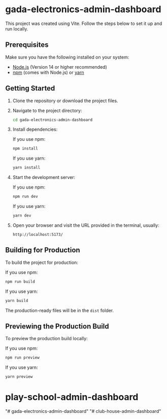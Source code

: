 
# gada-electronics-admin-dashboard

This project was created using Vite. Follow the steps below to set it up and run locally.

## Prerequisites

Make sure you have the following installed on your system:

- [Node.js](https://nodejs.org/) (Version 14 or higher recommended)
- [npm](https://www.npmjs.com/) (comes with Node.js) or [yarn](https://yarnpkg.com/)

## Getting Started

1. Clone the repository or download the project files.

2. Navigate to the project directory:

   ```bash
   cd gada-electronics-admin-dashboard
   ```

3. Install dependencies:

   If you use npm:

   ```bash
   npm install
   ```

   If you use yarn:

   ```bash
   yarn install
   ```

4. Start the development server:

   If you use npm:

   ```bash
   npm run dev
   ```

   If you use yarn:

   ```bash
   yarn dev
   ```

5. Open your browser and visit the URL provided in the terminal, usually:

   ```
   http://localhost:5173/
   ```

## Building for Production

To build the project for production:

If you use npm:

```bash
npm run build
```

If you use yarn:

```bash
yarn build
```

The production-ready files will be in the `dist` folder.

## Previewing the Production Build

To preview the production build locally:

If you use npm:

```bash
npm run preview
```

If you use yarn:

```bash
yarn preview
```

# play-school-admin-dashboard
"# gada-electronics-admin-dashboard" 
"# club-house-admin-dashboard" 
